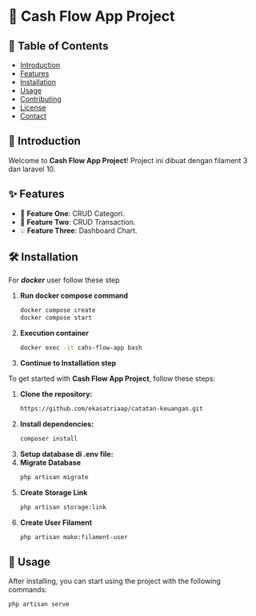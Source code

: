 # 🚀 Cash Flow App Project

## 📖 Table of Contents

-   [Introduction](#introduction)
-   [Features](#features)
-   [Installation](#installation)
-   [Usage](#usage)
-   [Contributing](#contributing)
-   [License](#license)
-   [Contact](#contact)

## 🌟 Introduction

Welcome to **Cash Flow App Project**! Project ini dibuat dengan filament 3 dan laravel 10.

## ✨ Features

-   🚀 **Feature One**: CRUD Categori.
-   🎉 **Feature Two**: CRUD Transaction.
-   💡 **Feature Three**: Dashboard Chart.

## 🛠️ Installation

For **_docker_** user follow these step

1. **Run docker compose command**
    ```sh
    docker compose create
    docker compose start
    ```
2. **Execution container**
    ```sh
    docker exec -it cahs-flow-app bash
    ```
3. **Continue to Installation step**

To get started with **Cash Flow App Project**, follow these steps:

1. **Clone the repository:**
    ```sh
    https://github.com/ekasatriaap/catatan-keuangan.git
    ```
2. **Install dependencies:**
    ```sh
    composer install
    ```
3. **Setup database di .env file:**
4. **Migrate Database**
    ```sh
    php artisan migrate
    ```
5. **Create Storage Link**
    ```sh
    php artisan storage:link
    ```
6. **Create User Filament**
    ```sh
    php artisan make:filament-user
    ```

## 🚀 Usage

After installing, you can start using the project with the following commands:

```sh
php artisan serve
```
